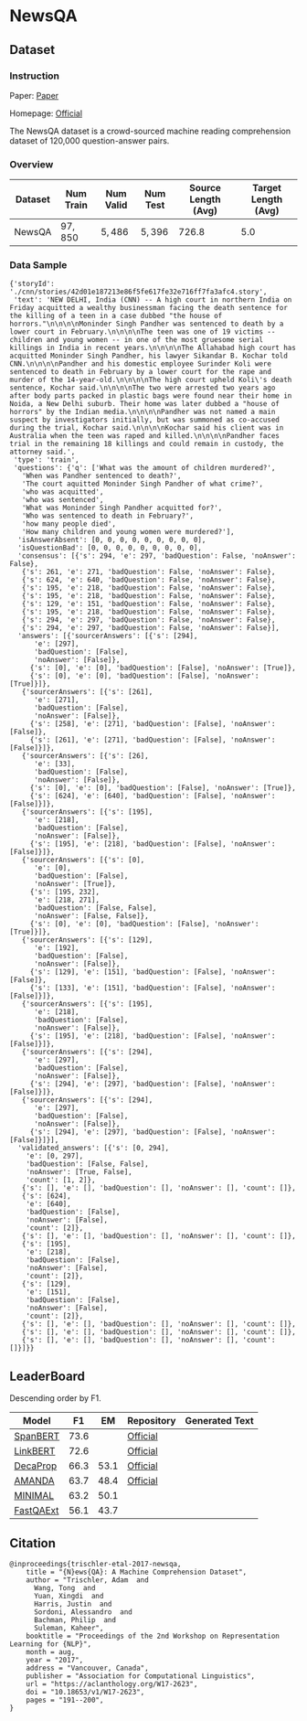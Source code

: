 # NewsQA

## Dataset

### Instruction

Paper: [Paper](https://aclanthology.org/W17-2623.pdf)

Homepage: [Official](https://www.microsoft.com/en-us/research/project/newsqa-dataset/)

The NewsQA dataset is a crowd-sourced machine reading comprehension dataset of 120,000 question-answer pairs.

### Overview

| Dataset | Num Train | Num Valid | Num Test | Source Length (Avg) | Target Length (Avg) |
| ------- | --------- | --------- | -------- | ------------------- | ------------------- |
| NewsQA  | $97,850$  | $5,486$   | $5,396$  | $726.8$             | $5.0$               |

### Data Sample

```
{'storyId': './cnn/stories/42d01e187213e86f5fe617fe32e716ff7fa3afc4.story',
 'text': 'NEW DELHI, India (CNN) -- A high court in northern India on Friday acquitted a wealthy businessman facing the death sentence for the killing of a teen in a case dubbed "the house of horrors."\n\n\n\nMoninder Singh Pandher was sentenced to death by a lower court in February.\n\n\n\nThe teen was one of 19 victims -- children and young women -- in one of the most gruesome serial killings in India in recent years.\n\n\n\nThe Allahabad high court has acquitted Moninder Singh Pandher, his lawyer Sikandar B. Kochar told CNN.\n\n\n\nPandher and his domestic employee Surinder Koli were sentenced to death in February by a lower court for the rape and murder of the 14-year-old.\n\n\n\nThe high court upheld Koli\'s death sentence, Kochar said.\n\n\n\nThe two were arrested two years ago after body parts packed in plastic bags were found near their home in Noida, a New Delhi suburb. Their home was later dubbed a "house of horrors" by the Indian media.\n\n\n\nPandher was not named a main suspect by investigators initially, but was summoned as co-accused during the trial, Kochar said.\n\n\n\nKochar said his client was in Australia when the teen was raped and killed.\n\n\n\nPandher faces trial in the remaining 18 killings and could remain in custody, the attorney said.',
 'type': 'train',
 'questions': {'q': ['What was the amount of children murdered?',
   'When was Pandher sentenced to death?',
   'The court aquitted Moninder Singh Pandher of what crime?',
   'who was acquitted',
   'who was sentenced',
   'What was Moninder Singh Pandher acquitted for?',
   'Who was sentenced to death in February?',
   'how many people died',
   'How many children and young women were murdered?'],
  'isAnswerAbsent': [0, 0, 0, 0, 0, 0, 0, 0, 0],
  'isQuestionBad': [0, 0, 0, 0, 0, 0, 0, 0, 0],
  'consensus': [{'s': 294, 'e': 297, 'badQuestion': False, 'noAnswer': False},
   {'s': 261, 'e': 271, 'badQuestion': False, 'noAnswer': False},
   {'s': 624, 'e': 640, 'badQuestion': False, 'noAnswer': False},
   {'s': 195, 'e': 218, 'badQuestion': False, 'noAnswer': False},
   {'s': 195, 'e': 218, 'badQuestion': False, 'noAnswer': False},
   {'s': 129, 'e': 151, 'badQuestion': False, 'noAnswer': False},
   {'s': 195, 'e': 218, 'badQuestion': False, 'noAnswer': False},
   {'s': 294, 'e': 297, 'badQuestion': False, 'noAnswer': False},
   {'s': 294, 'e': 297, 'badQuestion': False, 'noAnswer': False}],
  'answers': [{'sourcerAnswers': [{'s': [294],
      'e': [297],
      'badQuestion': [False],
      'noAnswer': [False]},
     {'s': [0], 'e': [0], 'badQuestion': [False], 'noAnswer': [True]},
     {'s': [0], 'e': [0], 'badQuestion': [False], 'noAnswer': [True]}]},
   {'sourcerAnswers': [{'s': [261],
      'e': [271],
      'badQuestion': [False],
      'noAnswer': [False]},
     {'s': [258], 'e': [271], 'badQuestion': [False], 'noAnswer': [False]},
     {'s': [261], 'e': [271], 'badQuestion': [False], 'noAnswer': [False]}]},
   {'sourcerAnswers': [{'s': [26],
      'e': [33],
      'badQuestion': [False],
      'noAnswer': [False]},
     {'s': [0], 'e': [0], 'badQuestion': [False], 'noAnswer': [True]},
     {'s': [624], 'e': [640], 'badQuestion': [False], 'noAnswer': [False]}]},
   {'sourcerAnswers': [{'s': [195],
      'e': [218],
      'badQuestion': [False],
      'noAnswer': [False]},
     {'s': [195], 'e': [218], 'badQuestion': [False], 'noAnswer': [False]}]},
   {'sourcerAnswers': [{'s': [0],
      'e': [0],
      'badQuestion': [False],
      'noAnswer': [True]},
     {'s': [195, 232],
      'e': [218, 271],
      'badQuestion': [False, False],
      'noAnswer': [False, False]},
     {'s': [0], 'e': [0], 'badQuestion': [False], 'noAnswer': [True]}]},
   {'sourcerAnswers': [{'s': [129],
      'e': [192],
      'badQuestion': [False],
      'noAnswer': [False]},
     {'s': [129], 'e': [151], 'badQuestion': [False], 'noAnswer': [False]},
     {'s': [133], 'e': [151], 'badQuestion': [False], 'noAnswer': [False]}]},
   {'sourcerAnswers': [{'s': [195],
      'e': [218],
      'badQuestion': [False],
      'noAnswer': [False]},
     {'s': [195], 'e': [218], 'badQuestion': [False], 'noAnswer': [False]}]},
   {'sourcerAnswers': [{'s': [294],
      'e': [297],
      'badQuestion': [False],
      'noAnswer': [False]},
     {'s': [294], 'e': [297], 'badQuestion': [False], 'noAnswer': [False]}]},
   {'sourcerAnswers': [{'s': [294],
      'e': [297],
      'badQuestion': [False],
      'noAnswer': [False]},
     {'s': [294], 'e': [297], 'badQuestion': [False], 'noAnswer': [False]}]}],
  'validated_answers': [{'s': [0, 294],
    'e': [0, 297],
    'badQuestion': [False, False],
    'noAnswer': [True, False],
    'count': [1, 2]},
   {'s': [], 'e': [], 'badQuestion': [], 'noAnswer': [], 'count': []},
   {'s': [624],
    'e': [640],
    'badQuestion': [False],
    'noAnswer': [False],
    'count': [2]},
   {'s': [], 'e': [], 'badQuestion': [], 'noAnswer': [], 'count': []},
   {'s': [195],
    'e': [218],
    'badQuestion': [False],
    'noAnswer': [False],
    'count': [2]},
   {'s': [129],
    'e': [151],
    'badQuestion': [False],
    'noAnswer': [False],
    'count': [2]},
   {'s': [], 'e': [], 'badQuestion': [], 'noAnswer': [], 'count': []},
   {'s': [], 'e': [], 'badQuestion': [], 'noAnswer': [], 'count': []},
   {'s': [], 'e': [], 'badQuestion': [], 'noAnswer': [], 'count': []}]}}
```

## LeaderBoard

Descending order by F1.

| Model                                                | F1     | EM     | Repository                                                | Generated Text |
| ---------------------------------------------------- | ------ | ------ | --------------------------------------------------------- | -------------- |
| [ SpanBERT](https://arxiv.org/pdf/1907.10529v3.pdf)  | $73.6$ |        | [Official](https://github.com/facebookresearch/SpanBERT)  |                |
| [ LinkBERT](https://arxiv.org/pdf/2203.15827v1.pdf)  | $72.6$ |        | [Official](https://github.com/michiyasunaga/LinkBERT)     |                |
| [ DecaProp](https://arxiv.org/pdf/1811.04210v2.pdf)  | $66.3$ | $53.1$ | [Official](https://github.com/vanzytay/NIPS2018_DECAPROP) |                |
| [ AMANDA](https://arxiv.org/pdf/1801.08290v1.pdf)    | $63.7$ | $48.4$ | [Official](https://github.com/nusnlp/amanda)              |                |
| [ MINIMAL](https://arxiv.org/pdf/1805.08092v1.pdf)   | $63.2$ | $50.1$ |                                                           |                |
| [ FastQAExt](https://arxiv.org/pdf/1703.04816v3.pdf) | $56.1$ | $43.7$ |                                                           |                |

## Citation

```
@inproceedings{trischler-etal-2017-newsqa,
    title = "{N}ews{QA}: A Machine Comprehension Dataset",
    author = "Trischler, Adam  and
      Wang, Tong  and
      Yuan, Xingdi  and
      Harris, Justin  and
      Sordoni, Alessandro  and
      Bachman, Philip  and
      Suleman, Kaheer",
    booktitle = "Proceedings of the 2nd Workshop on Representation Learning for {NLP}",
    month = aug,
    year = "2017",
    address = "Vancouver, Canada",
    publisher = "Association for Computational Linguistics",
    url = "https://aclanthology.org/W17-2623",
    doi = "10.18653/v1/W17-2623",
    pages = "191--200",
}
```

